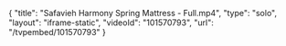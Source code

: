 {
    "title": "Safavieh Harmony Spring Mattress - Full.mp4",
    "type": "solo",
    "layout": "iframe-static",
    "videoId": "101570793",
    "url": "\/tvpembed\/101570793"
}